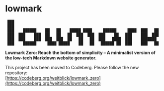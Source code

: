 # lowmark

```
 ███
 ███
 ███    ██████    ██   ██    █████ ████     ██████     ████  ███   ██
 ███  ███    ███  ██   ██   ██  ███  ███  ███    ██   ███    ███  ███
 ███  ███    ███  ███  ███  ██   ██   ██  ███   ████  ███    ███████
 ███    ██████     ████ █████    ██   ██   ██████ ██  ███    ███   ██
```

**Lowmark Zero: Reach the bottom of simplicity – A minimalist version of the low-tech Markdown website generator.**

This project has been moved to Codeberg. Please follow the new repository:  
[https://codeberg.org/weitblick/lowmark_zero](https://codeberg.org/weitblick/lowmark_zero)
